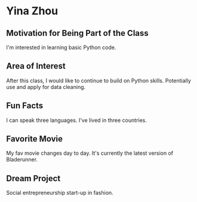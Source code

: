 # Yina Zhou

## Motivation for Being Part of the Class
I'm interested in learning basic Python code. 

## Area of Interest
After this class, I would like to continue to build on Python skills. Potentially use and apply for data cleaning. 

## Fun Facts
I can speak three languages. I've lived in three countries. 

## Favorite Movie
My fav movie changes day to day. It's currently the latest version of Bladerunner.

## Dream Project
Social entrepreneurship start-up in fashion. 

